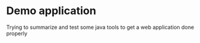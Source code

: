 # Demo application
Trying to summarize and test some java tools to get a web application done
properly
